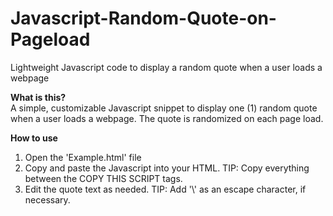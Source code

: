 # Javascript-Random-Quote-on-Pageload
Lightweight Javascript code to display a random quote when a user loads a webpage

<b>What is this?</b><br/>
A simple, customizable Javascript snippet to display one (1) random quote when a user loads a webpage. The quote is randomized on each page load.

<b>How to use</b><br/>
<ol>
<li>Open the 'Example.html' file</li>
<li>Copy and paste the Javascript into your HTML. TIP: Copy everything between the COPY THIS SCRIPT tags.</li>
<li>Edit the quote text as needed. TIP: Add '\' as an escape character, if necessary.</li>
</ol>
